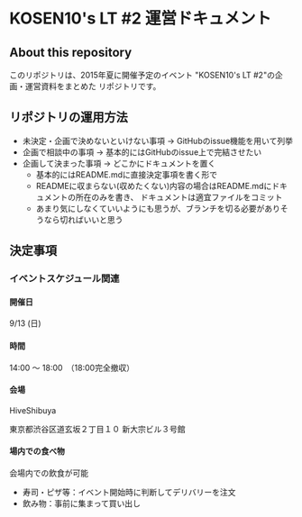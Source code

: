 # KOSEN10's LT #2 運営ドキュメント

## About this repository

このリポジトリは、2015年夏に開催予定のイベント "KOSEN10's LT #2"の企画・運営資料をまとめた
リポジトリです。


## リポジトリの運用方法

* 未決定・企画で決めないといけない事項 → GitHubのissue機能を用いて列挙
* 企画で相談中の事項 → 基本的にはGitHubのissue上で完結させたい
* 企画して決まった事項 → どこかにドキュメントを置く
    * 基本的にはREADME.mdに直接決定事項を書く形で
    * READMEに収まらない(収めたくない)内容の場合はREADME.mdにドキュメントの所在のみを書き、
      ドキュメントは適宜ファイルをコミット
    * あまり気にしなくていいようにも思うが、ブランチを切る必要がありそうなら切ればいいと思う
      
## 決定事項

### イベントスケジュール関連

#### 開催日

9/13 (日)

#### 時間

14:00 〜 18:00　（18:00完全撤収）

#### 会場

HiveShibuya

東京都渋谷区道玄坂２丁目１０ 新大宗ビル３号館

#### 場内での食べ物

会場内での飲食が可能

* 寿司・ピザ等：イベント開始時に判断してデリバリーを注文
* 飲み物：事前に集まって買い出し
